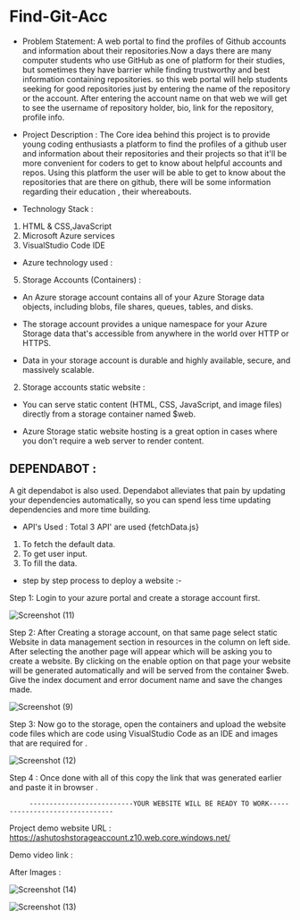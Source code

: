 # Find-Git-Acc
* Problem Statement: A web portal to find the profiles of Github accounts and information about their repositories.Now a days there are many computer students who use GitHub as one of platform for their studies, but sometimes they  have barrier while finding trustworthy and best information containing repositories. so this web portal will help students seeking for good repositories just by entering the name of the repository or the account. After entering the account name on that web we will get to see the username of repository holder, bio, link for the repository, profile info.


* Project Description : The Core idea behind this project is to provide young coding enthusiasts a platform to find the profiles of a github user and information about their repositories and their projects so that it'll be more convenient for coders to get to know about helpful accounts and repos. Using this platform the user will be able to get to know about the repositories that are there on github, there will be some information regarding their education , their  whereabouts. 

* Technology Stack :
1. HTML & CSS,JavaScript
2. Microsoft Azure services
3. VisualStudio Code IDE


* Azure technology used :
5. Storage Accounts (Containers) :

*  An Azure storage account contains all of your Azure Storage data objects, including blobs, file shares, queues, tables, and disks. 

* The storage account provides a unique namespace for your Azure Storage data that's accessible from anywhere in the world over HTTP or HTTPS. 

* Data in your storage account is durable and highly available, secure, and massively scalable.


2. Storage accounts static website :

* You can serve static content (HTML, CSS, JavaScript, and image files) directly from a storage container named $web.

* Azure Storage static website hosting is a great option in cases where you don't require a web server to render content.

## DEPENDABOT :
A git dependabot is also used.
Dependabot alleviates that pain by updating your dependencies automatically, so you can spend less time updating dependencies and more time building.

* API's Used : 
Total 3 API' are used {fetchData.js}
1. To fetch the default data.
2. To get user input.
3. To fill the data.

* step by step process to deploy a website :- 

Step 1: Login to your azure portal and create a storage account first.


![Screenshot (11)](https://user-images.githubusercontent.com/98150219/175519158-0ee257dd-ad17-43bc-8b39-ab1a2a5151de.png)

Step 2: After Creating a storage account, on that same page select static Website in data management section in resources in the column on left side. After selecting the another page will appear which will be asking you to create a website. By clicking on the enable option on that page your website will be generated automatically and will be served from the container $web. Give the index document and error document name and save the changes made.

![Screenshot (9)](https://user-images.githubusercontent.com/98150219/175519097-8f33b1df-6934-4e35-a6a9-967553bd403b.png)


Step 3: Now go to the storage, open the containers and upload the website code files which are code using VisualStudio Code as an IDE and images that are required for .

![Screenshot (12)](https://user-images.githubusercontent.com/98150219/175519400-5c137684-5004-4512-9b64-cda42c3c1b8c.png)

Step 4 : Once done with all of this copy the link that was generated earlier and paste it in browser . 
                  
         
         --------------------------YOUR WEBSITE WILL BE READY TO WORK-------------------------------    

Project demo website URL : https://ashutoshstorageaccount.z10.web.core.windows.net/

Demo video link : 
 
After Images :

![Screenshot (14)](https://user-images.githubusercontent.com/98150219/175519016-13bfbb42-1dff-4b72-b118-f4543f42d1b3.png)

![Screenshot (13)](https://user-images.githubusercontent.com/98150219/175518981-760c38ca-9a59-4e1d-97b4-fbc3b601cf87.png)

